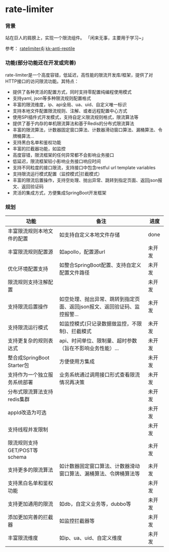 # rate-limiter
### 背景
站在巨人的肩膀上，实现一个限流组件。 「闲来无事，主要用于学习~」

参考：
[ratelimiter4j](https://github.com/wangzheng0822/ratelimiter4j)
[kk-anti-reptile](https://github.com/kekingcn/kk-anti-reptile)

### 功能(部分功能还在开发或完善)
rate-limiter是一个高度容错，低延迟，高性能的限流开发库/框架，提供了对HTTP接口的访问限流功能。其特点：
* 提供了各种灵活的配置方式，同时支持零配置纯编程使用模式
* 支持yaml, json等多种限流规则配置格式
* 丰富的限流维度，ip、api全局、ua、uid、自定义唯一标识
* 支持本地文件配置限流规则、注解、或者远程配置中心方式
* 使用SPI插件式开发模式，支持自定义限流规则格式，限流算法等
* 提供了基于内存的单机限流算法和基于Redis的分布式限流算法
* 丰富的限流算法，计数器固定窗口算法、计数器滑动窗口算法、漏桶算法、令牌桶算法...
* 支持黑白名单和鉴权功能
* 丰富的拦截器功能，如监控
* 高度容错，限流框架的任何异常都不会影响业务接口
* 低延迟，限流框架较小影响业务接口响应时间
* 支持不同粒度的接口限流，支持接口中包含restful url template variables
* 支持限流运行模式配置（监控模式|拦截模式）
* 丰富的限流后置操作，支持空处理、抛出异常、跳转到指定页面、返回json报文、返回验证码
* 灵活的集成方式，方便集成SpringBoot开发框架

### 规划

| 功能                          | 备注                                                         | 进度   |
| ----------------------------- | ------------------------------------------------------------ | ------ |
| 丰富限流规则本地文件的配置    | 如支持自定义本地文件存储                                     | done |
| 丰富限流规则配置源            | 如apollo，配置源url                                          | 未开发 |
| 优化环境配置支持              | 如整合SpringBoot配置、支持自定义配置文件路径                 | 未开发 |
| 限流规则支持注解配置          |                                                              | 未开发 |
| 支持限流后置操作              | 如空处理、抛出异常、跳转到指定页面、返回json报文、返回验证码、监控报警... | 未开发 |
| 支持限流运行模式              | 如监控模式(只记录数据做监控，不限制)、拦截模式               | 未开发 |
| 支持更复杂的规则表达式        | api、时间单位、限制量、超时参数（旨在不影响业务性能）...     | 未开发 |
| 整合成SpringBoot Starter包    | 方便使用方集成                                               | 未开发 |
| 支持作为一个独立服务系统部署  | 业务系统通过调用接口形式查看限流情况再决策                   | 未开发 |
| 分布式限流算法支持redis集群   |                                                              | 未开发 |
| appId改造为可选               |                                                              | 未开发 |
| 支持线程并发限制              |                                                              | 未开发 |
| 限流规则支持GET/POST等 schema |                                                              | 未开发 |
| 支持更多的限流算法            | 如计数器固定窗口算法、计数器滑动窗口算法、漏桶算法、令牌桶算法等 | 未开发 |
| 支持黑白名单和鉴权功能        |                                                              | 未开发 |
| 支持更加通用的限流            | 如db，自定义业务等，dubbo等                                  | 未开发 |
| 添加更加完善的拦截器          | 如监控拦截器等                                               | 未开发 |
| 丰富限流维度                  | 如ip、ua、uid、自定义维度                                    | 未开发 |


